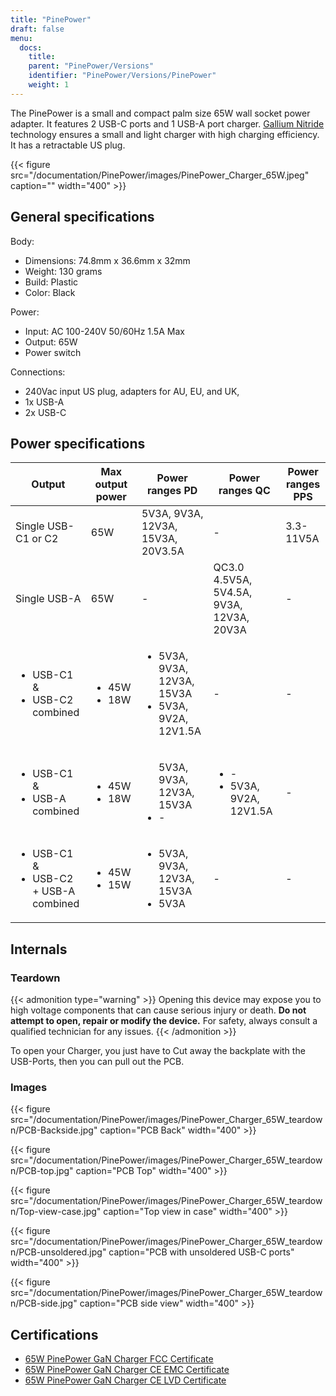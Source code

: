 ```yaml
---
title: "PinePower"
draft: false
menu:
  docs:
    title:
    parent: "PinePower/Versions"
    identifier: "PinePower/Versions/PinePower"
    weight: 1
---
```


The PinePower is a small and compact palm size 65W wall socket power adapter. It features 2 USB-C ports and 1 USB-A port charger. [Gallium Nitride](https://en.wikipedia.org/wiki/Gallium_nitride) technology ensures a small and light charger with high charging efficiency. It has a retractable US plug.

{{< figure src="/documentation/PinePower/images/PinePower_Charger_65W.jpeg" caption="" width="400" >}}

## General specifications

Body:

* Dimensions: 74.8mm x 36.6mm x 32mm
* Weight: 130 grams
* Build: Plastic
* Color: Black

Power:

* Input: AC 100-240V 50/60Hz 1.5A Max
* Output: 65W
* Power switch

Connections:

* 240Vac input US plug, adapters for AU, EU, and UK,
* 1x USB-A
* 2x USB-C

## Power specifications

| Output | Max output power | Power ranges PD | Power ranges QC | Power ranges PPS |
| --- | --- | --- | --- | --- |
| Single USB-C1 or C2 | 65W | 5V3A, 9V3A, 12V3A, 15V3A, 20V3.5A | - | 3.3-11V5A |
| Single USB-A | 65W | - | QC3.0 4.5V5A, 5V4.5A, 9V3A, 12V3A, 20V3A | - |
| <ul><li>USB-C1 &</li><li>USB-C2 combined</li></ul> | <ul><li>45W</li><li>18W</li></ul> | <ul><li>5V3A, 9V3A, 12V3A, 15V3A</li><li>5V3A, 9V2A, 12V1.5A</li></ul> | - | - |
| <ul><li>USB-C1 &</li><li>USB-A combined</li></ul> | <ul><li>45W</li><li>18W</li></ul> | <ul></li>5V3A, 9V3A, 12V3A, 15V3A</li><li>-</li></ul> | <ul><li>-</li><li>5V3A, 9V2A, 12V1.5A</li></ul> | - |
| <ul><li>USB-C1 &</li><li>USB-C2 + USB-A combined</li></ul> | <ul><li>45W</li><li>15W</li></ul> | <ul><li>5V3A, 9V3A, 12V3A, 15V3A</li><li>5V3A</li></ul> | - | - |

## Internals

### Teardown

{{< admonition type="warning" >}}
Opening this device may expose you to high voltage components that can cause serious injury or death. **Do not attempt to open, repair or modify the device.** For safety, always consult a qualified technician for any issues.
{{< /admonition >}}

To open your Charger, you just have to Cut away the backplate with the USB-Ports, then you can pull out the PCB.

### Images

{{< figure src="/documentation/PinePower/images/PinePower_Charger_65W_teardown/PCB-Backside.jpg" caption="PCB Back" width="400" >}}

{{< figure src="/documentation/PinePower/images/PinePower_Charger_65W_teardown/PCB-top.jpg" caption="PCB Top" width="400" >}}

{{< figure src="/documentation/PinePower/images/PinePower_Charger_65W_teardown/Top-view-case.jpg" caption="Top view in case" width="400" >}}

{{< figure src="/documentation/PinePower/images/PinePower_Charger_65W_teardown/PCB-unsoldered.jpg" caption="PCB with unsoldered USB-C ports" width="400" >}}

{{< figure src="/documentation/PinePower/images/PinePower_Charger_65W_teardown/PCB-side.jpg" caption="PCB side view" width="400" >}}

## Certifications

* [65W PinePower GaN Charger FCC Certificate](https://files.pine64.org/doc/cert/65W%20PinePower%20FCC-SDO%20Certificate-LCSA110222005E.pdf)
* [65W PinePower GaN Charger CE EMC Certificate](https://files.pine64.org/doc/cert/65W%20PinePower%20GaN%20Charger%20CE%20EMC%20Certificate-LCSA110222003E.pdf)
* [65W PinePower GaN Charger CE LVD Certificate](https://files.pine64.org/doc/cert/65W%20PinePower%20GaN%20Charger%20CE%20LVD%20Certificate-LCSA110222004S.pdf)
